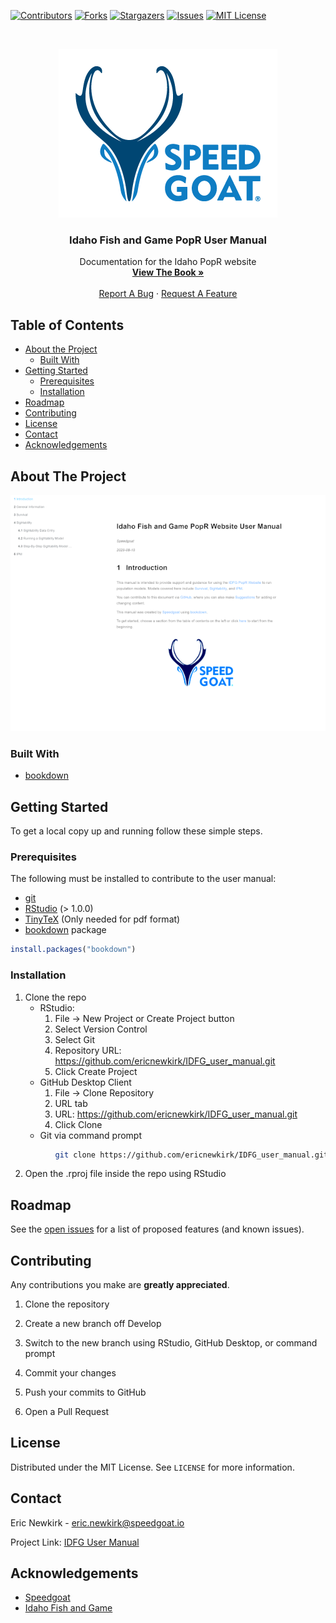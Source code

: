 [![Contributors][contributors-shield]][contributors-url]
[![Forks][forks-shield]][forks-url]
[![Stargazers][stars-shield]][stars-url]
[![Issues][issues-shield]][issues-url]
[![MIT License][license-shield]][license-url]



<!-- PROJECT LOGO -->
<br />

<p align="center">
  <a href="https://www.speedgoat.io/">
    <img src="www/spdgt_logo.png">
  </a>

  <h3 align="center">Idaho Fish and Game PopR User Manual</h3>

  <p align="center">
    Documentation for the Idaho PopR website
    <br />
    <a href="https://github.com/ericnewkirk/IDFG_user_manual"><strong>View The Book »</strong></a>
    <br />
    <br />
    <a href="https://github.com/ericnewkirk/IDFG_user_manual/issues">Report A Bug</a>
    ·
    <a href="https://github.com/ericnewkirk/IDFG_user_manual/issues">Request A Feature</a>
  </p>
</p>

<!-- TABLE OF CONTENTS -->
## Table of Contents

* [About the Project](#about-the-project)
  * [Built With](#built-with)
* [Getting Started](#getting-started)
  * [Prerequisites](#prerequisites)
  * [Installation](#installation)
* [Roadmap](#roadmap)
* [Contributing](#contributing)
* [License](#license)
* [Contact](#contact)
* [Acknowledgements](#acknowledgements)



<!-- ABOUT THE PROJECT -->
## About The Project

[![Manual Screen Shot][product-screenshot]](https://github.com/ericnewkirk/IDFG_user_manual)


### Built With

* [bookdown](https://bookdown.org/)



<!-- GETTING STARTED -->
## Getting Started

To get a local copy up and running follow these simple steps.

### Prerequisites

The following must be installed to contribute to the user manual:

* [git](https://git-scm.com/downloads)
* [RStudio](https://rstudio.com/products/rstudio/download/) \(> 1.0.0\)
* [TinyTeX](https://yihui.org/tinytex/) \(Only needed for pdf format\)
* [bookdown](https://bookdown.org/) package
```R
install.packages("bookdown")
```

### Installation

1. Clone the repo
    * RStudio:
      1. File -> New Project or Create Project button
      2. Select Version Control
      3. Select Git
      4. Repository URL: https://github.com/ericnewkirk/IDFG_user_manual.git
      5. Click Create Project
    * GitHub Desktop Client
      1. File -> Clone Repository
      2. URL tab
      3. URL: https://github.com/ericnewkirk/IDFG_user_manual.git
      4. Click Clone
    * Git via command prompt
```sh 
          git clone https://github.com/ericnewkirk/IDFG_user_manual.git 
```

2. Open the .rproj file inside the repo using RStudio



<!-- ROADMAP -->
## Roadmap

See the [open issues](https://github.com/ericnewkirk/IDFG_user_manual/issues) for a list of proposed features (and known issues).



<!-- CONTRIBUTING -->
## Contributing

Any contributions you make are **greatly appreciated**.

1. Clone the repository
2. Create a new branch off Develop
3. Switch to the new branch using RStudio, GitHub Desktop, or command prompt

3. Commit your changes
4. Push your commits to GitHub
5. Open a Pull Request



<!-- LICENSE -->
## License

Distributed under the MIT License. See `LICENSE` for more information.



<!-- CONTACT -->
## Contact

Eric Newkirk - eric.newkirk@speedgoat.io

Project Link: [IDFG User Manual](https://github.com/ericnewkirk/IDFG_user_manual)



<!-- ACKNOWLEDGEMENTS -->
## Acknowledgements

* [Speedgoat](https://www.speedgoat.io/)
* [Idaho Fish and Game](https://idfg.idaho.gov/)





<!-- MARKDOWN LINKS & IMAGES -->
<!-- https://www.markdownguide.org/basic-syntax/#reference-style-links -->
[contributors-shield]: https://img.shields.io/github/contributors/ericnewkirk/IDFG_user_manual.svg?style=flat-square
[contributors-url]: https://github.com/ericnewkirk/IDFG_user_manual/graphs/contributors
[forks-shield]: https://img.shields.io/github/forks/ericnewkirk/IDFG_user_manual.svg?style=flat-square
[forks-url]: https://github.com/ericnewkirk/IDFG_user_manual/network/members
[stars-shield]: https://img.shields.io/github/stars/ericnewkirk/IDFG_user_manual.svg?style=flat-square
[stars-url]: https://github.com/ericnewkirk/IDFG_user_manual/stargazers
[issues-shield]: https://img.shields.io/github/issues/ericnewkirk/IDFG_user_manual.svg?style=flat-square
[issues-url]: https://github.com/ericnewkirk/IDFG_user_manual/issues
[license-shield]: https://img.shields.io/github/license/ericnewkirk/IDFG_user_manual.svg?style=flat-square
[license-url]: https://github.com/ericnewkirk/IDFG_user_manual/blob/develop/LICENSE
[product-screenshot]: idfg_manual_screenshot.png
